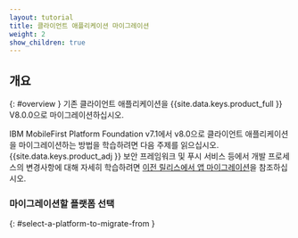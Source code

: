 ```yaml
---
layout: tutorial
title: 클라이언트 애플리케이션 마이그레이션
weight: 2
show_children: true
---
```

<!-- NLS_CHARSET=UTF-8 -->
## 개요
{: #overview }
기존 클라이언트 애플리케이션을 {{site.data.keys.product_full }} V8.0.0으로 마이그레이션하십시오. 

IBM MobileFirst Platform Foundation v7.1에서 v8.0으로 클라이언트 애플리케이션을 마이그레이션하는 방법을 학습하려면 다음 주제를 읽으십시오. {{site.data.keys.product_adj }} 보안 프레임워크 및 푸시 서비스 등에서 개발 프로세스의 변경사항에 대해 자세히 학습하려면 [이전 릴리스에서 앱 마이그레이션](../)을 참조하십시오. 

### 마이그레이션할 플랫폼 선택
{: #select-a-platform-to-migrate-from }
